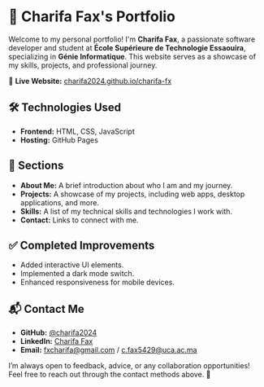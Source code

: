 # 🌟 Charifa Fax's Portfolio

Welcome to my personal portfolio! I'm **Charifa Fax**, a passionate software developer and student at **École Supérieure de Technologie Essaouira**, specializing in **Génie Informatique**. This website serves as a showcase of my skills, projects, and professional journey.

🔗 **Live Website:** [charifa2024.github.io/charifa-fx](https://charifa2024.github.io/charifa-fx/)

## 🛠️ Technologies Used
- **Frontend:** HTML, CSS, JavaScript
- **Hosting:** GitHub Pages

## 📂 Sections
- **About Me:** A brief introduction about who I am and my journey.
- **Projects:** A showcase of my projects, including web apps, desktop applications, and more.
- **Skills:** A list of my technical skills and technologies I work with.
- **Contact:** Links to connect with me.

## ✅ Completed Improvements
- Added interactive UI elements.
- Implemented a dark mode switch.
- Enhanced responsiveness for mobile devices.

## 📬 Contact Me
- **GitHub:** [@charifa2024](https://github.com/charifa2024)
- **LinkedIn:** [Charifa Fax](https://www.linkedin.com/in/charifa-fax)
- **Email:** fxcharifa@gmail.com / c.fax5429@uca.ac.ma

I’m always open to feedback, advice, or any collaboration opportunities! Feel free to reach out through the contact methods above. 🚀
